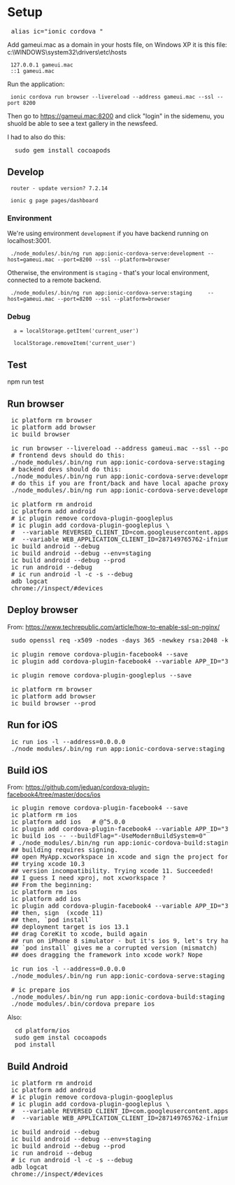 
# Setup 
<pre>
 alias ic="ionic cordova "
</pre>

Add gameui.mac as a domain in your hosts file, on Windows XP it is this file: c:\WINDOWS\system32\drivers\etc\hosts
```
 127.0.0.1 gameui.mac
 ::1 gameui.mac
```

Run the application:
```
 ionic cordova run browser --livereload --address gameui.mac --ssl --port 8200
```
Then go to https://gameui.mac:8200 and click "login" in the sidemenu, you shuold be able to see a text gallery in the newsfeed.

I had to also do this:
<pre>
  sudo gem install cocoapods
</pre>
## Develop 
```
 router - update version? 7.2.14

 ionic g page pages/dashboard
```
### Environment 
We're using environment `development` if you have backend running on localhost:3001.

```
 ./node_modules/.bin/ng run app:ionic-cordova-serve:development --host=gameui.mac --port=8200 --ssl --platform=browser
```

Otherwise, the environment is `staging` - that's your local environment, connected to a remote backend.

```
 ./node_modules/.bin/ng run app:ionic-cordova-serve:staging     --host=gameui.mac --port=8200 --ssl --platform=browser
```

### Debug 
```
  a = localStorage.getItem('current_user')

  localStorage.removeItem('current_user')
```

## Test 
 npm run test
 
## Run browser
<pre>
 ic platform rm browser
 ic platform add browser
 ic build browser

 ic run browser --livereload --address gameui.mac --ssl --port 8200
 # frontend devs should do this:
 ./node_modules/.bin/ng run app:ionic-cordova-serve:staging     --host=gameui.mac --port=8200 --ssl --platform=browser
 # backend devs should do this:
 ./node_modules/.bin/ng run app:ionic-cordova-serve:development --host=gameui.mac --port=8200 --ssl --platform=browser
 # do this if you are front/back and have local apache proxy:
 ./node_modules/.bin/ng run app:ionic-cordova-serve:development --host=0.0.0.0 --port=8200 --platform=browser

 ic platform rm android
 ic platform add android
 # ic plugin remove cordova-plugin-googleplus
 # ic plugin add cordova-plugin-googleplus \
 #  --variable REVERSED_CLIENT_ID=com.googleusercontent.apps.287149765762-ifnium31igm6gfp5cvgpgmvk2ron1p97 \
 #  --variable WEB_APPLICATION_CLIENT_ID=287149765762-ifnium31igm6gfp5cvgpgmvk2ron1p97.apps.googleusercontent.com
 ic build android --debug
 ic build android --debug --env=staging
 ic build android --debug --prod
 ic run android --debug
 # ic run android -l -c -s --debug
 adb logcat
 chrome://inspect/#devices
</pre>


## Deploy browser 

From: https://www.techrepublic.com/article/how-to-enable-ssl-on-nginx/

<pre>
 sudo openssl req -x509 -nodes -days 365 -newkey rsa:2048 -keyout /etc/ssl/private/nginx-selfsigned.key -out /etc/ssl/certs/nginx-selfsigned.crt
 
 ic plugin remove cordova-plugin-facebook4 --save
 ic plugin add cordova-plugin-facebook4 --variable APP_ID="3016949928380365" --variable APP_NAME="gameui.piousbox.com"

 ic plugin remove cordova-plugin-googleplus --save

 ic platform rm browser 
 ic platform add browser
 ic build browser --prod
</pre>

## Run for iOS

<pre>
 ic run ios -l --address=0.0.0.0
 ./node_modules/.bin/ng run app:ionic-cordova-serve:staging --host=0.0.0.0 --port=8101 --platform=ios
</pre>

## Build iOS 

From: https://github.com/jeduan/cordova-plugin-facebook4/tree/master/docs/ios

<pre>
 ic plugin remove cordova-plugin-facebook4 --save
 ic platform rm ios
 ic platform add ios   # @^5.0.0
 ic plugin add cordova-plugin-facebook4 --variable APP_ID="3016949928380365" --variable APP_NAME="gameui.piousbox.com"
 ic build ios -- --buildFlag="-UseModernBuildSystem=0"
 # ./node_modules/.bin/ng run app:ionic-cordova-build:staging --platform=ios
 ## building requires signing.
 ## open MyApp.xcworkspace in xcode and sign the project for your team
 ## trying xcode 10.3
 ## version incompatibility. Trying xcode 11. Succeeded!
 ## I guess I need xproj, not xcworkspace ?
 ## From the beginning:
 ic platform rm ios
 ic platform add ios
 ic plugin add cordova-plugin-facebook4 --variable APP_ID="3016949928380365" --variable APP_NAME="gameui.piousbox.com"
 ## then, sign  (xcode 11)
 ## then, `pod install`
 ## deployment target is ios 13.1
 ## drag CoreKit to xcode, build again
 ## run on iPhone 8 simulator - but it's ios 9, let's try hardware again
 ## `pod install` gives me a corrupted version (mismatch)
 ## does dragging the framework into xcode work? Nope

 ic run ios -l --address=0.0.0.0
 ./node_modules/.bin/ng run app:ionic-cordova-serve:staging --host=0.0.0.0 --port=8101 --platform=ios

 # ic prepare ios
 ./node_modules/.bin/ng run app:ionic-cordova-build:staging --platform=ios
 ./node_modules/.bin/cordova prepare ios
</pre>

Also:

<pre>
  cd platform/ios
  sudo gem instal cocoapods
  pod install 
</pre>

## Build Android 

<pre>
 ic platform rm android
 ic platform add android
 # ic plugin remove cordova-plugin-googleplus
 # ic plugin add cordova-plugin-googleplus \
 #  --variable REVERSED_CLIENT_ID=com.googleusercontent.apps.287149765762-ifnium31igm6gfp5cvgpgmvk2ron1p97 \
 #  --variable WEB_APPLICATION_CLIENT_ID=287149765762-ifnium31igm6gfp5cvgpgmvk2ron1p97.apps.googleusercontent.com
 
 ic build android --debug
 ic build android --debug --env=staging
 ic build android --debug --prod
 ic run android --debug
 # ic run android -l -c -s --debug
 adb logcat
 chrome://inspect/#devices
</pre>




